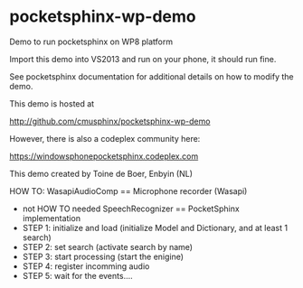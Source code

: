 pocketsphinx-wp-demo
====================

Demo to run pocketsphinx on WP8 platform

Import this demo into VS2013 and run on your phone, it should run fine.

See pocketsphinx documentation for additional details on how to modify the demo.

This demo is hosted at 

http://github.com/cmusphinx/pocketsphinx-wp-demo

However, there is also a codeplex community here:

https://windowsphonepocketsphinx.codeplex.com

This demo created by Toine de Boer, Enbyin (NL)


HOW TO:
WasapiAudioComp == Microphone recorder (Wasapi)
- not HOW TO needed
SpeechRecognizer == PocketSphinx implementation
- STEP 1: initialize and load (initialize Model and Dictionary, and at least 1 search)
- STEP 2: set search (activate search by name)
- STEP 3: start processing (start the enigine)
- STEP 4: register incomming audio
- STEP 5: wait for the events....
